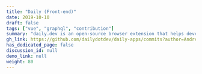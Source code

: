 ```yaml
---
title: "Daily (Front-end)"
date: 2019-10-10
draft: false
tags: ["vue", "graphql", "contribution"]
summary: "daily.dev is an open-source browser extension that helps developers stay updated with the latest programming news."
gh_link: https://github.com/dailydotdev/daily-apps/commits?author=Andrei0872
has_dedicated_page: false
discussion_id: null
demo_link: null
weight: 80
---
```


